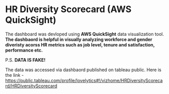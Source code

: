 # HR Diversity Scorecard (AWS QuickSight)

The dashboard was devloped using **AWS QuickSight** data visualization tool. **The dashbaord is helpful in visually analyzing workforce and gender diveristy acorss HR metrics such as job level, tenure and 
satisfaction, performance etc.**

P.S. **DATA IS FAKE!**

The data was accessed via dashbaord published on tableau public. Here is the link - https://public.tableau.com/profile/lovelytics#!/vizhome/HRDiversityScorecard/HRDiversityScorecard
